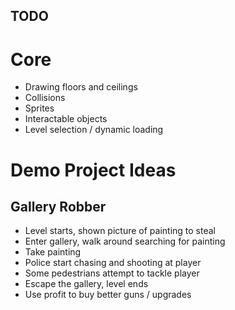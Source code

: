 ## TODO

# Core 
- Drawing floors and ceilings
- Collisions
- Sprites
- Interactable objects
- Level selection / dynamic loading

# Demo Project Ideas

## Gallery Robber
- Level starts, shown picture of painting to steal
- Enter gallery, walk around searching for painting
- Take painting
- Police start chasing and shooting at player 
- Some pedestrians attempt to tackle player 
- Escape the gallery, level ends 
- Use profit to buy better guns / upgrades
